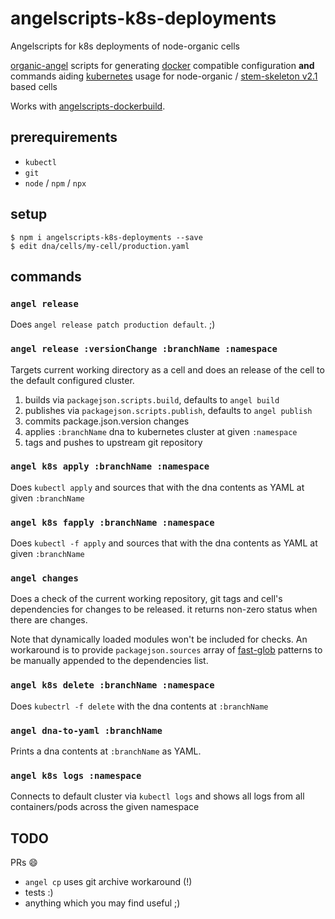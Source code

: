 # angelscripts-k8s-deployments

Angelscripts for k8s deployments of node-organic cells

[organic-angel](https://github.com/node-organic/organic-angel) scripts for generating [docker](https://docs.docker.com/docker/) compatible configuration **and**  commands aiding [kubernetes](https://kubernetes.io/) usage for node-organic / [stem-skeleton v2.1](https://github.com/node-organic/organic-stem-skeleton) based cells

Works with [angelscripts-dockerbuild](https://github.com/node-organic/angelscripts-dockerbuild).

## prerequirements

* `kubectl`
* `git`
* `node` / `npm` / `npx`


## setup

```
$ npm i angelscripts-k8s-deployments --save
$ edit dna/cells/my-cell/production.yaml
```

## commands

### `angel release`
Does `angel release patch production default`. ;)

### `angel release :versionChange :branchName :namespace`

Targets current working directory as a cell and does an release of the cell to the default configured cluster.

1. builds via `packagejson.scripts.build`, defaults to `angel build`
2. publishes via `packagejson.scripts.publish`, defaults to `angel publish` 
3. commits package.json.version changes
4. applies `:branchName` dna to kubernetes cluster at given `:namespace`
5. tags and pushes to upstream git repository

### `angel k8s apply :branchName :namespace`

Does `kubectl apply` and sources that with the dna contents as YAML at given `:branchName`

### `angel k8s fapply :branchName :namespace`

Does `kubectl -f apply` and sources that with the dna contents as YAML at given `:branchName`

### `angel changes`

Does a check of the current working repository, git tags and cell's dependencies for changes to be released. it returns non-zero status when there are changes.

Note that dynamically loaded modules won't be included for checks. An workaround is to provide `packagejson.sources` array of [fast-glob](https://github.com/mrmlnc/fast-glob) patterns to be manually appended to the dependencies list.

### `angel k8s delete :branchName :namespace`

Does `kubectrl -f delete` with the dna contents at `:branchName`

### `angel dna-to-yaml :branchName`

Prints a dna contents at `:branchName` as YAML.

### `angel k8s logs :namespace`

Connects to default cluster via `kubectl logs` and shows all logs from all containers/pods across the given namespace

## TODO

PRs :smile:

* `angel cp` uses git archive workaround (!)
* tests :)
* anything which you may find useful ;)
